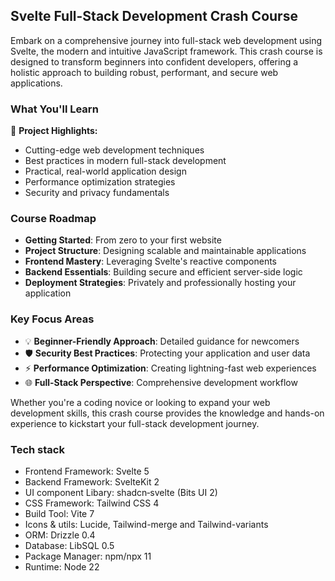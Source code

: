 ## Svelte Full-Stack Development Crash Course

Embark on a comprehensive journey into full-stack web development using Svelte, the modern and intuitive JavaScript framework. This crash course is designed to transform beginners into confident developers, offering a holistic approach to building robust, performant, and secure web applications.

### What You'll Learn

🚀 **Project Highlights:**
- Cutting-edge web development techniques
- Best practices in modern full-stack development
- Practical, real-world application design
- Performance optimization strategies
- Security and privacy fundamentals

### Course Roadmap

- **Getting Started**: From zero to your first website
- **Project Structure**: Designing scalable and maintainable applications
- **Frontend Mastery**: Leveraging Svelte's reactive components
- **Backend Essentials**: Building secure and efficient server-side logic
- **Deployment Strategies**: Privately and professionally hosting your application

### Key Focus Areas

- 💡 **Beginner-Friendly Approach**: Detailed guidance for newcomers
- 🛡️ **Security Best Practices**: Protecting your application and user data
- ⚡ **Performance Optimization**: Creating lightning-fast web experiences
- 🌐 **Full-Stack Perspective**: Comprehensive development workflow

Whether you're a coding novice or looking to expand your web development skills, this crash course provides the knowledge and hands-on experience to kickstart your full-stack development journey.


### Tech stack
- Frontend Framework: Svelte 5
- Backend Framework: SvelteKit 2
- UI component Libary: shadcn‑svelte (Bits UI 2)
- CSS Framework: Tailwind CSS 4
- Build Tool: Vite 7
- Icons & utils: Lucide, Tailwind-merge and Tailwind-variants
- ORM: Drizzle 0.4
- Database: LibSQL 0.5
- Package Manager: npm/npx 11
- Runtime: Node 22